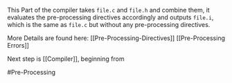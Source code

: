 This Part of the compiler takes `file.c` and `file.h` and combine them, it evaluates the pre-processing directives accordingly and outputs `file.i`, which is the same as `file.c` but without any pre-processing directives.

More Details are found here:
[[Pre-Processing-Directives]]
[[Pre-Processing Errors]]


Next step is [[Compiler]], beginning from

#Pre-Processing

